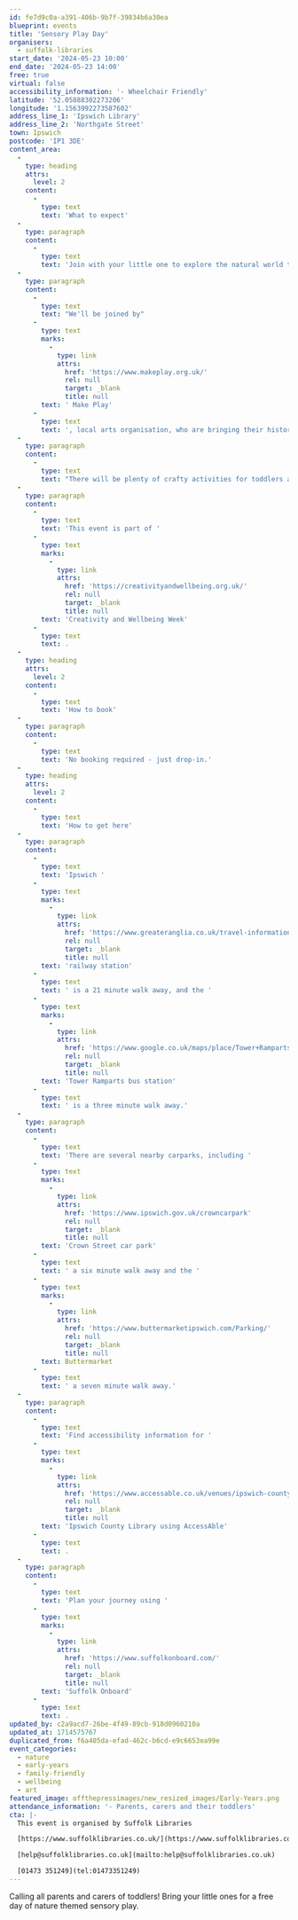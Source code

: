 ```yaml
---
id: fe7d9c0a-a391-406b-9b7f-39834b6a30ea
blueprint: events
title: 'Sensory Play Day'
organisers:
  - suffolk-libraries
start_date: '2024-05-23 10:00'
end_date: '2024-05-23 14:00'
free: true
virtual: false
accessibility_information: '- Wheelchair Friendly'
latitude: '52.05888302273206'
longitude: '1.1563992273587602'
address_line_1: 'Ipswich Library'
address_line_2: 'Northgate Street'
town: Ipswich
postcode: 'IP1 3DE'
content_area:
  -
    type: heading
    attrs:
      level: 2
    content:
      -
        type: text
        text: 'What to expect'
  -
    type: paragraph
    content:
      -
        type: text
        text: 'Join with your little one to explore the natural world through crafts, movement, and your all senses.'
  -
    type: paragraph
    content:
      -
        type: text
        text: "We'll be joined by"
      -
        type: text
        marks:
          -
            type: link
            attrs:
              href: 'https://www.makeplay.org.uk/'
              rel: null
              target: _blank
              title: null
        text: ' Make Play'
      -
        type: text
        text: ', local arts organisation, who are bringing their history-inspired garden specially designed for early years. '
  -
    type: paragraph
    content:
      -
        type: text
        text: "There will be plenty of crafty activities for toddlers and their grown-ups to get stuck into so wear clothes you don't mind getting messy!"
  -
    type: paragraph
    content:
      -
        type: text
        text: 'This event is part of '
      -
        type: text
        marks:
          -
            type: link
            attrs:
              href: 'https://creativityandwellbeing.org.uk/'
              rel: null
              target: _blank
              title: null
        text: 'Creativity and Wellbeing Week'
      -
        type: text
        text: .
  -
    type: heading
    attrs:
      level: 2
    content:
      -
        type: text
        text: 'How to book'
  -
    type: paragraph
    content:
      -
        type: text
        text: 'No booking required - just drop-in.'
  -
    type: heading
    attrs:
      level: 2
    content:
      -
        type: text
        text: 'How to get here'
  -
    type: paragraph
    content:
      -
        type: text
        text: 'Ipswich '
      -
        type: text
        marks:
          -
            type: link
            attrs:
              href: 'https://www.greateranglia.co.uk/travel-information/station-information/ips'
              rel: null
              target: _blank
              title: null
        text: 'railway station'
      -
        type: text
        text: ' is a 21 minute walk away, and the '
      -
        type: text
        marks:
          -
            type: link
            attrs:
              href: 'https://www.google.co.uk/maps/place/Tower+Ramparts+bus+station/@52.0590456,1.1530657,17z/data=!4m23!1m16!4m15!1m6!1m2!1s0x47d9a1d34396d717:0xe270c06e32b8a13f!2sTower+Ramparts+bus+station,+Ipswich!2m2!1d1.154715!2d52.059341!1m6!1m2!1s0x47d9a1d4b1ce6d1f:0xd66f77daa10f45b6!2sCounty+Library,+Northgate+St,+Ipswich+IP1+3DE!2m2!1d1.1565145!2d52.0587199!3e2!3m5!1s0x47d9a1d34396d717:0xe270c06e32b8a13f!8m2!3d52.059341!4d1.154715!16s%2Fg%2F1q67cvcv8?entry=ttu'
              rel: null
              target: _blank
              title: null
        text: 'Tower Ramparts bus station'
      -
        type: text
        text: ' is a three minute walk away.'
  -
    type: paragraph
    content:
      -
        type: text
        text: 'There are several nearby carparks, including '
      -
        type: text
        marks:
          -
            type: link
            attrs:
              href: 'https://www.ipswich.gov.uk/crowncarpark'
              rel: null
              target: _blank
              title: null
        text: 'Crown Street car park'
      -
        type: text
        text: ' a six minute walk away and the '
      -
        type: text
        marks:
          -
            type: link
            attrs:
              href: 'https://www.buttermarketipswich.com/Parking/'
              rel: null
              target: _blank
              title: null
        text: Buttermarket
      -
        type: text
        text: ' a seven minute walk away.'
  -
    type: paragraph
    content:
      -
        type: text
        text: 'Find accessibility information for '
      -
        type: text
        marks:
          -
            type: link
            attrs:
              href: 'https://www.accessable.co.uk/venues/ipswich-county-library'
              rel: null
              target: _blank
              title: null
        text: 'Ipswich County Library using AccessAble'
      -
        type: text
        text: .
  -
    type: paragraph
    content:
      -
        type: text
        text: 'Plan your journey using '
      -
        type: text
        marks:
          -
            type: link
            attrs:
              href: 'https://www.suffolkonboard.com/'
              rel: null
              target: _blank
              title: null
        text: 'Suffolk Onboard'
      -
        type: text
        text: .
updated_by: c2a9acd7-26be-4f49-89cb-918d0960210a
updated_at: 1714575767
duplicated_from: f6a405da-efad-462c-b6cd-e9c6653ea99e
event_categories:
  - nature
  - early-years
  - family-friendly
  - wellbeing
  - art
featured_image: offthepressimages/new_resized_images/Early-Years.png
attendance_information: '- Parents, carers and their toddlers'
cta: |-
  This event is organised by Suffolk Libraries

  [https://www.suffolklibraries.co.uk/](https://www.suffolklibraries.co.uk/) 

  [help@suffolklibraries.co.uk](mailto:help@suffolklibraries.co.uk)

  [01473 351249](tel:01473351249)
---
```

Calling all parents and carers of toddlers! Bring your little ones for a free day of nature themed sensory play.
